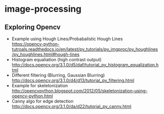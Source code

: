 # image-processing

## Exploring Opencv 

- Example using Hough Lines/Probabalistic Hough Lines  
    https://opencv-python-tutroals.readthedocs.io/en/latest/py_tutorials/py_imgproc/py_houghlines/py_houghlines.html#hough-lines
- Histogram equaliation (high contrast output)  
    http://docs.opencv.org/3.1.0/d5/daf/tutorial_py_histogram_equalization.html
- Different filtering (Blurring, Gaussian Blurring)  
    http://docs.opencv.org/3.1.0/d4/d13/tutorial_py_filtering.html
- Example for skeletonization  
    http://opencvpython.blogspot.com/2012/05/skeletonization-using-opencv-python.html
- Canny algo for edge detection  
    http://docs.opencv.org/3.1.0/da/d22/tutorial_py_canny.html
